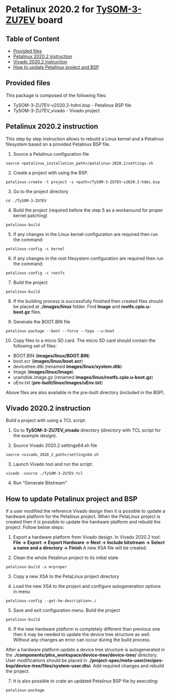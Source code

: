# Petalinux 2020.2 for [TySOM-3-ZU7EV](https://www.aldec.com/en/products/emulation/tysom_boards/zynq_ultrascale_mpsoc/tysom_3_zu7ev) board

## Table of Content
- [Provided files](#provided_files)
- [Petalinux 2020.2 instruction](#petalinux_instruction)
- [Vivado 2020.2 instruction](#vivado_instruction)
- [How to update Petalinux project and BSP](#update_instruction)

<a name="provided_files"/>

## Provided files

This package is composed of the following files:
- TySOM-3-ZU7EV-v2020.2-hdmi.bsp - Petalinux BSP file
- TySOM-3-ZU7EV_vivado - Vivado project

<a name="petalinux_instruction"/>

## Petalinux 2020.2 instruction

This step by step instruction allows to rebuild a Linux kernel and a Petalinux filesystem based on a provided Petalinux BSP file.

1. Source a Petalinux configuration file
```
source <petalinux_installation_path>/petalinux-2020.2/settings.sh
```

2. Create a project with using the BSP.
```
petalinux-create -t project -s <path>/TySOM-3-ZU7EV-v2020.2-hdmi.bsp
```

3. Go to the project directory
```
cd ./TySOM-3-ZU7EV
```

4. Build the project (required before the step 5 as a workaround for proper kernel patching)
```
petalinux-build
```

5. If any changes in the Linux kernel configuration are required then run the command:
```
petalinux-config -c kernel
```

6. If any changes in the root filesystem configuration are required then run the command:
```
petalinux-config -c rootfs
```

7. Build the project
```
petalinux-build
```

8. If the building process is successfully finished then created files should be placed at **./images/linux** folder.
Find **Image** and **rootfs.cpio.u-boot.gz** files.

9. Generate the BOOT.BIN file
```
petalinux-package --boot --force --fpga --u-boot
```

10. Copy files to a micro SD card.
The micro SD card should contain the following set of files:
- BOOT.BIN (**images/linux/BOOT.BIN**)
- boot.scr (**images/linux/boot.scr**)
- devicetree.dtb (renamed **images/linux/system.dtb**)
- Image (**images/linux/Image**)
- uramdisk.image.gz (renamed **images/linux/rootfs.cpio.u-boot.gz**)
- uEnv.txt (**pre-built/linux/images/uEnv.txt**)

Above files are also available in the pre-built directory (included in the BSP).

<a name="vivado_instruction"/>

## Vivado 2020.2 instruction

Build a project with using a TCL script.

1. Go to **TySOM-3-ZU7EV_vivado** directory (directory with TCL script for the example design).

2. Source Vivado 2020.2 settings64.sh file
```
source <vivado_2020_2_path>/settings64.sh
```

3. Launch Vivado tool and run the script:
```
vivado -source ./TySOM-3-ZU7EV.tcl
```

4. Run "Generate Bitstream"

<a name="update_instruction"/>

## How to update Petalinux project and BSP

If a user modified the reference Vivado design then it is possible to update a hardware platform for the Petalinux project. When the PetaLinux project is created then it is possible to update the hardware platform and rebuild the project. Follow below steps:

1. Export a hardware platform from Vivado design.
In Vivado 2020.2 tool: **File -> Export -> Export Hardware -> Next -> Include bitstream -> Select a name and a directory -> Finish**
A new XSA file will be created.

2. Clean the whole Petalinux project to its initial state
```
petalinux-build -x mrproper
```

3. Copy a new XSA to the PetaLinux project directory

4. Load the new XSA to the project and configure autogeneration options in menu
```
petalinux-config --get-hw-description=./
```

5. Save and exit configuration menu. Build the project
```
petalinux-build
```

6. If the new hardware platform is completely different than previous one then it may be needed to update the device tree structure as well. Without any changes an error can occur during the build process.

After a hardware platform update a device tree structure is autogenerated in the **./components/plnx_workspace/device-tree/device-tree/** directory.
User modifications should be placed in **./project-spec/meta-user/recipes-bsp/device-tree/files/system-user.dtsi**. Add required changes and rebuild the project.

7. It is also possible to crate an updated Petalinux BSP file by executing:
```
petalinux-package
```

